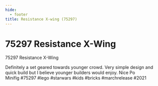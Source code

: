 ```yaml
---
hide:
  - footer
title: Resistance X-wing (75297)
---
```


# 75297 Resistance X-Wing

75297 Resistance X-Wing 

Definitely a set geared towards younger crowd. Very simple design and quick build but I believe younger builders would enjoy. Nice Po Minifig #75297 #lego #starwars #kids #bricks #marchrelease #2021
